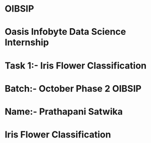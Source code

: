 # OIBSIP
# Oasis Infobyte Data Science Internship
# Task 1:- Iris Flower Classification
# Batch:- October Phase 2 OIBSIP
# Name:- Prathapani Satwika
# Iris Flower Classification
